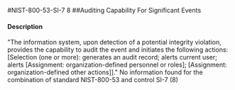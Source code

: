 #NIST-800-53-SI-7 8
##Auditing Capability For Significant Events
#### Description
"The information system, upon detection of a potential integrity violation, provides the capability to audit the event and initiates the following actions: [Selection (one or more): generates an audit record; alerts current user; alerts [Assignment: organization-defined personnel or roles]; [Assignment: organization-defined other actions]]."
No information found for the combination of standard NIST-800-53 and control SI-7 (8)
